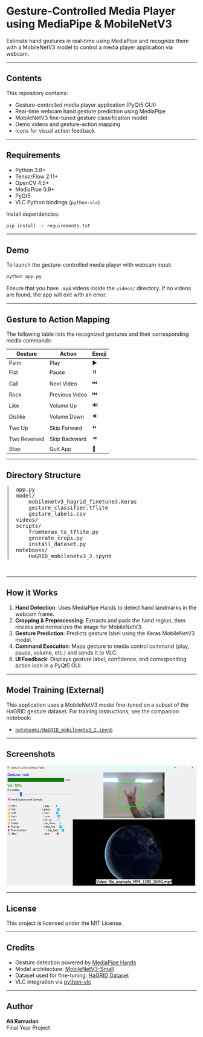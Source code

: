 
# Gesture-Controlled Media Player using MediaPipe & MobileNetV3
Estimate hand gestures in real-time using MediaPipe and recognize them with a MobileNetV3 model to control a media player application via webcam.

---

## Contents
This repository contains:
- Gesture-controlled media player application (PyQt5 GUI)
- Real-time webcam hand gesture prediction using MediaPipe
- MobileNetV3 fine-tuned gesture classification model
- Demo videos and gesture-action mapping
- Icons for visual action feedback

---

## Requirements
- Python 3.8+
- TensorFlow 2.11+
- OpenCV 4.5+
- MediaPipe 0.9+
- PyQt5
- VLC Python bindings (`python-vlc`)

Install dependencies:
```bash
pip install -r requirements.txt
```

---

## Demo
To launch the gesture-controlled media player with webcam input:
```bash
python app.py
```

Ensure that you have `.mp4` videos inside the `videos/` directory. If no videos are found, the app will exit with an error.

---

## Gesture to Action Mapping
The following table lists the recognized gestures and their corresponding media commands:

| Gesture            | Action          | Emoji |
|--------------------|------------------|--------|
| Palm               | Play             | ▶️     |
| Fist               | Pause            | ⏸️     |
| Call               | Next Video       | ⏭️     |
| Rock               | Previous Video   | ⏮️     |
| Like               | Volume Up        | 🔊     |
| Dislike            | Volume Down      | 🔉     |
| Two Up             | Skip Forward     | ⏩     |
| Two Reversed       | Skip Backward    | ⏪     |
| Stop               | Quit App         | 🛑     |

---

## Directory Structure
<pre>
│  app.py
│  model/
│      mobilenetv3_hagrid_finetuned.keras
│      gesture_classifier.tflite
│      gesture_labels.csv
│  videos/
│  scripts/
│      fromKeras_to_tflite.py
│      generate_crops.py
│      install_dataset.py
│  notebooks/
│      HaGRID_mobilenetv3_2.ipynb


</pre>

---

## How it Works
1. **Hand Detection**: Uses MediaPipe Hands to detect hand landmarks in the webcam frame.
2. **Cropping & Preprocessing**: Extracts and pads the hand region, then resizes and normalizes the image for MobileNetV3.
3. **Gesture Prediction**: Predicts gesture label using the Keras MobileNetV3 model.
4. **Command Execution**: Maps gesture to media control command (play, pause, volume, etc.) and sends it to VLC.
5. **UI Feedback**: Displays gesture label, confidence, and corresponding action icon in a PyQt5 GUI.

---

## Model Training (External)
This application uses a MobileNetV3 model fine-tuned on a subset of the HaGRID gesture dataset.
For training instructions, see the companion notebook:
- [`notebooks/HaGRID_mobilenetv3_2.ipynb`](notebooks/HaGRID_mobilenetv3_2.ipynb) 

---

## Screenshots
![screenshot](image.png)

---

## License
This project is licensed under the MIT License.

---

## Credits
- Gesture detection powered by [MediaPipe Hands](https://google.github.io/mediapipe/solutions/hands.html)
- Model architecture: [MobileNetV3-Small](https://arxiv.org/abs/1905.02244)
- Dataset used for fine-tuning: [HaGRID Dataset](https://paperswithcode.com/dataset/hagrid)
- VLC integration via [python-vlc](https://pypi.org/project/python-vlc/)

---

## Author
**Ali Ramadan**  
Final Year Project
